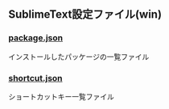## SublimeText設定ファイル(win)

### [package.json](https://github.com/kefrontend/SublimeText/blob/master/package.json)
インストールしたパッケージの一覧ファイル

### [shortcut.json](https://github.com/kefrontend/SublimeText/blob/master/shortcut.json)
ショートカットキー一覧ファイル